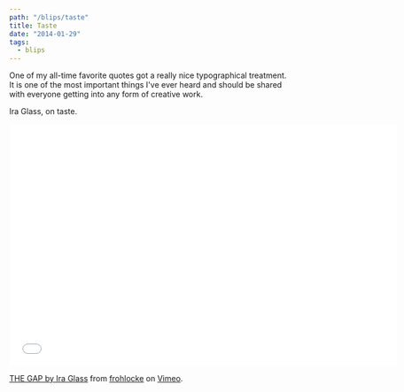 ```yaml
---
path: "/blips/taste"
title: Taste
date: "2014-01-29"
tags:
  - blips
---
```


One of my all-time favorite quotes got a really nice typographical treatment. It is one of the most important things I've ever heard and should be shared with everyone getting into any form of creative work.

Ira Glass, on taste.

<div class="video-wrapper"><iframe allowfullscreen="" class="fitvid" frameborder="0" height="438" mozallowfullscreen="" src="//player.vimeo.com/video/85040589" webkitallowfullscreen="" width="700"></iframe></div>

[THE GAP by Ira Glass](http://vimeo.com/85040589) from [frohlocke](http://vimeo.com/frohlocke) on [Vimeo](https://vimeo.com).
